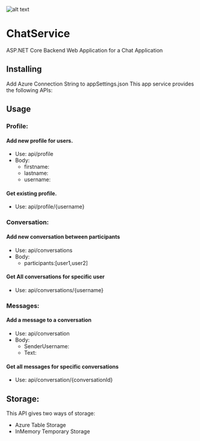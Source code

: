 ![alt text](https://aam75.visualstudio.com/ChatService_GitHub/_apis/build/status/GitHub%20MasterBuild)

# ChatService
ASP.NET Core Backend Web Application for a Chat Application
## Installing
Add Azure Connection String to appSettings.json
This app service provides the following APIs:
## Usage
### Profile:
#### Add new profile for users.
* Use: api/profile 
* Body: 
  * firstname:
  * lastname:
  * username:

#### Get existing profile.
* Use: api/profile/{username}



### Conversation:
#### Add new conversation between participants
* Use: api/conversations
* Body: 
  * participants:[user1,user2]

#### Get All conversations for specific user
* Use: api/conversations/{username}



### Messages:
#### Add a message to a conversation
* Use: api/conversation
* Body: 
  * SenderUsername:
  * Text:

#### Get all messages for specific conversations
* Use: api/conversation/{conversationId}

## Storage:
This API gives two ways of storage:
* Azure Table Storage
* InMemory Temporary Storage
